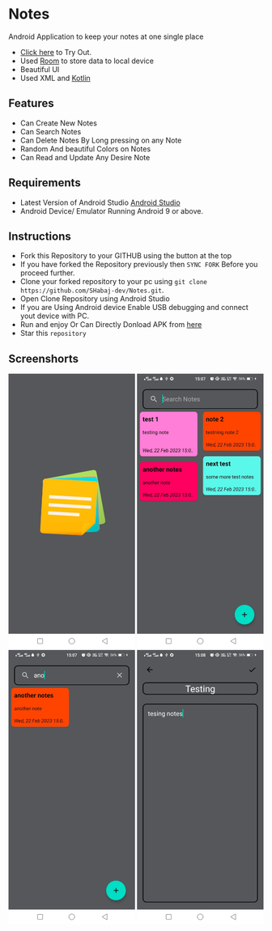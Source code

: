 # Notes
Android Application to keep your notes at one single place

- [Click here](https://github.com/SHabaj-dev/Notes/blob/main/Notes.apk) to Try Out.
- Used [Room](https://developer.android.com/training/data-storage/room) to store data to local device
- Beautiful UI
- Used XML and [Kotlin](https://kotlinlang.org/)

## Features

- Can Create New Notes
- Can Search Notes
- Can Delete Notes By Long pressing on any Note
- Random And beautiful Colors on Notes
- Can Read and Update Any Desire Note

## Requirements 

- Latest Version of Android Studio [Android Studio](https://developer.android.com/studio?gclid=CjwKCAiAl9efBhAkEiwA4Torijx6yfHFquiQ-NW-7JCj3Ty9WfFdh3eb5PIkb84j8uuMH9XrARGMYRoCuKcQAvD_BwE&gclsrc=aw.ds)
- Android Device/ Emulator Running Android 9 or above.

## Instructions
- Fork this Repository to your GITHUB using the button at the top
- If you have forked the Repository previously then `SYNC FORK` Before you proceed further.
- Clone your forked repository to your pc using `git clone https://github.com/SHabaj-dev/Notes.git`.
- Open Clone Repository using Android Studio
- If you are Using Android device Enable USB debugging and connect yout device with PC.
- Run and enjoy Or Can Directly Donload APK from [here](https://github.com/SHabaj-dev/Notes/blob/main/Notes.apk)
- Star this `repository`

## Screenshorts

<img src="https://github.com/SHabaj-dev/Notes/blob/main/ScreenSorts/WhatsApp%20Image%202023-02-22%20at%2015.08.31.jpeg" width="250" title="Splashscreen"> <img src="https://github.com/SHabaj-dev/Notes/blob/main/ScreenSorts/WhatsApp%20Image%202023-02-22%20at%2015.08.32.jpeg" width="250" title="Main Screen"> <img src="https://github.com/SHabaj-dev/Notes/blob/main/ScreenSorts/WhatsApp%20Image%202023-02-22%20at%2015.08.32%20(1).jpeg" width="250" title="Searching Notes"> <img src="https://github.com/SHabaj-dev/Notes/blob/main/ScreenSorts/WhatsApp%20Image%202023-02-22%20at%2015.08.33.jpeg" width="250" title="Create New Note">
